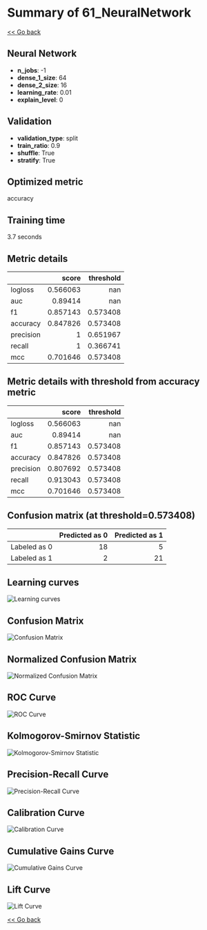 # Summary of 61_NeuralNetwork

[<< Go back](../README.md)


## Neural Network
- **n_jobs**: -1
- **dense_1_size**: 64
- **dense_2_size**: 16
- **learning_rate**: 0.01
- **explain_level**: 0

## Validation
 - **validation_type**: split
 - **train_ratio**: 0.9
 - **shuffle**: True
 - **stratify**: True

## Optimized metric
accuracy

## Training time

3.7 seconds

## Metric details
|           |    score |   threshold |
|:----------|---------:|------------:|
| logloss   | 0.566063 |  nan        |
| auc       | 0.89414  |  nan        |
| f1        | 0.857143 |    0.573408 |
| accuracy  | 0.847826 |    0.573408 |
| precision | 1        |    0.651967 |
| recall    | 1        |    0.366741 |
| mcc       | 0.701646 |    0.573408 |


## Metric details with threshold from accuracy metric
|           |    score |   threshold |
|:----------|---------:|------------:|
| logloss   | 0.566063 |  nan        |
| auc       | 0.89414  |  nan        |
| f1        | 0.857143 |    0.573408 |
| accuracy  | 0.847826 |    0.573408 |
| precision | 0.807692 |    0.573408 |
| recall    | 0.913043 |    0.573408 |
| mcc       | 0.701646 |    0.573408 |


## Confusion matrix (at threshold=0.573408)
|              |   Predicted as 0 |   Predicted as 1 |
|:-------------|-----------------:|-----------------:|
| Labeled as 0 |               18 |                5 |
| Labeled as 1 |                2 |               21 |

## Learning curves
![Learning curves](learning_curves.png)
## Confusion Matrix

![Confusion Matrix](confusion_matrix.png)


## Normalized Confusion Matrix

![Normalized Confusion Matrix](confusion_matrix_normalized.png)


## ROC Curve

![ROC Curve](roc_curve.png)


## Kolmogorov-Smirnov Statistic

![Kolmogorov-Smirnov Statistic](ks_statistic.png)


## Precision-Recall Curve

![Precision-Recall Curve](precision_recall_curve.png)


## Calibration Curve

![Calibration Curve](calibration_curve_curve.png)


## Cumulative Gains Curve

![Cumulative Gains Curve](cumulative_gains_curve.png)


## Lift Curve

![Lift Curve](lift_curve.png)



[<< Go back](../README.md)
